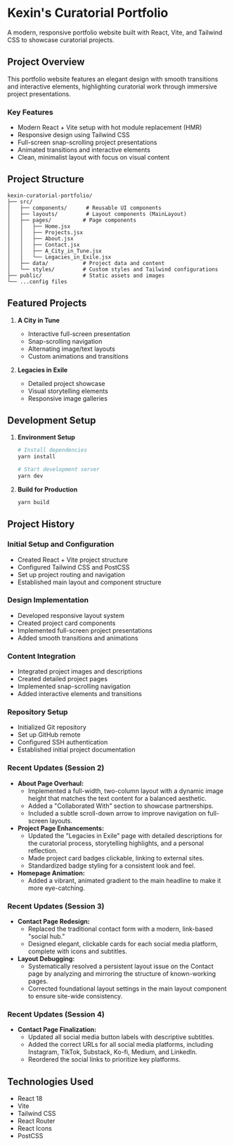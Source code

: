 # Kexin's Curatorial Portfolio

A modern, responsive portfolio website built with React, Vite, and Tailwind CSS to showcase curatorial projects.

## Project Overview

This portfolio website features an elegant design with smooth transitions and interactive elements, highlighting curatorial work through immersive project presentations.

### Key Features

- Modern React + Vite setup with hot module replacement (HMR)
- Responsive design using Tailwind CSS
- Full-screen snap-scrolling project presentations
- Animated transitions and interactive elements
- Clean, minimalist layout with focus on visual content

## Project Structure

```
kexin-curatorial-portfolio/
├── src/
│   ├── components/      # Reusable UI components
│   ├── layouts/         # Layout components (MainLayout)
│   ├── pages/          # Page components
│   │   ├── Home.jsx
│   │   ├── Projects.jsx
│   │   ├── About.jsx
│   │   ├── Contact.jsx
│   │   ├── A_City_in_Tune.jsx
│   │   └── Legacies_in_Exile.jsx
│   ├── data/           # Project data and content
│   └── styles/         # Custom styles and Tailwind configurations
├── public/             # Static assets and images
└── ...config files
```

## Featured Projects

1. **A City in Tune**
   - Interactive full-screen presentation
   - Snap-scrolling navigation
   - Alternating image/text layouts
   - Custom animations and transitions

2. **Legacies in Exile**
   - Detailed project showcase
   - Visual storytelling elements
   - Responsive image galleries

## Development Setup

1. **Environment Setup**
   ```bash
   # Install dependencies
   yarn install

   # Start development server
   yarn dev
   ```

2. **Build for Production**
   ```bash
   yarn build
   ```

## Project History

### Initial Setup and Configuration
- Created React + Vite project structure
- Configured Tailwind CSS and PostCSS
- Set up project routing and navigation
- Established main layout and component structure

### Design Implementation
- Developed responsive layout system
- Created project card components
- Implemented full-screen project presentations
- Added smooth transitions and animations

### Content Integration
- Integrated project images and descriptions
- Created detailed project pages
- Implemented snap-scrolling navigation
- Added interactive elements and transitions

### Repository Setup
- Initialized Git repository
- Set up GitHub remote
- Configured SSH authentication
- Established initial project documentation

### Recent Updates (Session 2)
- **About Page Overhaul:**
  - Implemented a full-width, two-column layout with a dynamic image height that matches the text content for a balanced aesthetic.
  - Added a "Collaborated With" section to showcase partnerships.
  - Included a subtle scroll-down arrow to improve navigation on full-screen layouts.
- **Project Page Enhancements:**
  - Updated the "Legacies in Exile" page with detailed descriptions for the curatorial process, storytelling highlights, and a personal reflection.
  - Made project card badges clickable, linking to external sites.
  - Standardized badge styling for a consistent look and feel.
- **Homepage Animation:**
  - Added a vibrant, animated gradient to the main headline to make it more eye-catching.

### Recent Updates (Session 3)
- **Contact Page Redesign:**
  - Replaced the traditional contact form with a modern, link-based "social hub."
  - Designed elegant, clickable cards for each social media platform, complete with icons and subtitles.
- **Layout Debugging:**
  - Systematically resolved a persistent layout issue on the Contact page by analyzing and mirroring the structure of known-working pages.
  - Corrected foundational layout settings in the main layout component to ensure site-wide consistency.

### Recent Updates (Session 4)
- **Contact Page Finalization:**
  - Updated all social media button labels with descriptive subtitles.
  - Added the correct URLs for all social media platforms, including Instagram, TikTok, Substack, Ko-fi, Medium, and LinkedIn.
  - Reordered the social links to prioritize key platforms.

## Technologies Used

- React 18
- Vite
- Tailwind CSS
- React Router
- React Icons
- PostCSS
